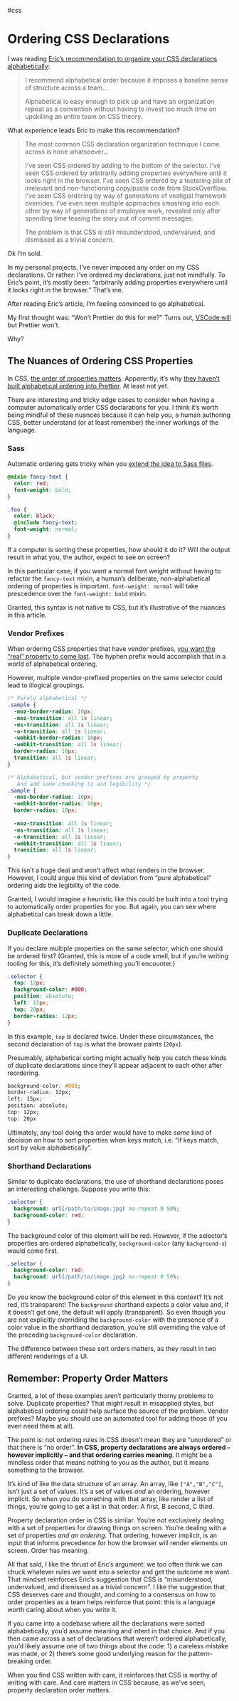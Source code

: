 #css

# Ordering CSS Declarations

I was reading [Eric’s recommendation to organize your CSS declarations alphabetically](https://ericwbailey.design/writing/organize-your-css-declarations-alphabetically/):

> I recommend alphabetical order because it imposes a baseline sense of structure across a team…
> 
> Alphabetical is easy enough to pick up and have an organization repeat as a convention without having to invest too much time on upskilling an entire team on CSS theory.

What experience leads Eric to make this recommendation?

> The most common CSS declaration organization technique I come across is none whatsoever…
> 
> I’ve seen CSS ordered by adding to the bottom of the selector. I’ve seen CSS ordered by arbitrarily adding properties everywhere until it looks right in the browser. I’ve seen CSS ordered by a teetering pile of irrelevant and non-functioning copy/paste code from StackOverflow. I’ve seen CSS ordering by way of generations of vestigial framework overrides. I’ve even seen multiple approaches smashing into each other by way of generations of employee work, revealed only after spending time teasing the story out of commit messages.
>
> The problem is that CSS is still misunderstood, undervalued, and dismissed as a trivial concern.

Ok I’m sold.

In my personal projects, I’ve never imposed any order on my CSS declarations. Or rather: I’ve ordered my declarations, just not mindfully. To Eric’s point, it’s mostly been: “arbitrarily adding properties everywhere until it looks right in the browser.” That’s me.

After reading Eric’s article, I’m feeling convinced to go alphabetical.

My first thought was: “Won’t Prettier do this for me?” Turns out, [VSCode will](https://twitter.com/chriscoyier/status/1481286845820461056?s=20) but Prettier won’t.

Why?

## The Nuances of Ordering CSS Properties

In CSS, [the order of properties matters](https://stackoverflow.com/questions/13080220/how-important-is-css-property-order#13080221). Apparently, it’s why [they haven’t built alphabetical ordering into Prettier](https://github.com/prettier/prettier/issues/1963#issuecomment-306070896). At least not yet.

There are interesting and tricky edge cases to consider when having a computer automatically order CSS declarations for you. I think it’s worth being mindful of these nuances because it can help you, a human authoring CSS, better understand (or at least remember) the inner workings of the language. 

### Sass

Automatic ordering gets tricky when you [extend the idea to  Sass files](https://github.com/prettier/prettier/issues/1963#issuecomment-307147922).

```scss
@mixin fancy-text {
  color: red;
  font-weight: bold;
}

.foo {
  color: black;
  @include fancy-text;
  font-weight: normal;
}
```

If a computer is sorting these properties, how should it do it? Will the output result in what you, the author, expect to see on screen?

In this particular case, if you want a normal font weight without having to refactor the `fancy-text` mixin, a human’s deliberate, non-alphabetical ordering of properties is important. `font-weight: normal` will take prescedence over the `font-weight: bold` mixin.

Granted, this syntax is not native to CSS, but it’s illustrative of the nuances in this article.

### Vendor Prefixes

When ordering CSS properties that have vendor prefixes, [you want the “real” property to come last](https://css-tricks.com/ordering-css3-properties/). The hyphen prefix would accomplish that in a world of alphabetical ordering.

However, multiple vendor-prefixed properties on the same selector could lead to illogical groupings. 

```css
/* Purely alphabetical */
.sample {
  -moz-border-radius: 10px;
  -moz-transition: all 1s linear;
  -ms-transition: all 1s linear;
  -o-transition: all 1s linear;
  -webkit-border-radius: 10px;
  -webkit-transition: all 1s linear;
  border-radius: 10px;
  transition: all 1s linear;
}

/* Alphabetical, but vendor prefixes are grouped by property
   And add some chunking to aid legibility */
.sample {
  -moz-border-radius: 10px;
  -webkit-border-radius: 10px;
  border-radius: 10px;
  
  -moz-transition: all 1s linear;
  -ms-transition: all 1s linear;
  -o-transition: all 1s linear;
  -webkit-transition: all 1s linear;
  transition: all 1s linear;
}
```

This isn’t a huge deal and won’t affect what renders in the browser. However, I could argue this kind of deviation from “pure alphabetical” ordering aids the legibility of the code. 

Granted, I would imagine a heuristic like this could be built into a tool trying to automatically order properties for you. But again, you can see where alphabetical can break down a little.

### Duplicate Declarations

If you declare multiple properties on the same selector, which one should be ordered first? (Granted, this is more of a code smell, but if you’re writing tooling for this, it’s definitely something you’ll encounter.)

```css
.selector {
  top: 12px;
  background-color: #000;
  position: absolute;
  left: 15px;
  top: 20px;
  border-radius: 12px;
}
```

In this example, `top` is declared twice. Under these circumstances, the second declaration of `top` is what the browser paints (`20px`).

Presumably, alphabetical sorting might actually help you catch these kinds of duplicate declarations since they’ll appear adjacent to each other after reordering.

```css
background-color: #000;
border-radius: 12px;
left: 15px;
position: absolute;
top: 12px;
top: 20px
```

Ultimately, any tool doing this order would have to make _some_ kind of decision on how to sort properties when keys match, i.e. “if keys match, sort by value alphabetically”.

### Shorthand Declarations

Similar to duplicate declarations, the use of shorthand declarations poses an interesting challenge. Suppose you write this:

```css
.selector {
  background: url(/path/to/image.jpg) no-repeat 0 50%;
  background-color: red;
}
```

The background color of this element will be red. However, if the selector’s properties are ordered alphabetically, `background-color` (any `background-x`) would come first.

```css
.selector {
  background-color: red;
  background: url(/path/to/image.jpg) no-repeat 0 50%;
}
```

Do you know the background color of this element in this context? It’s not red, it’s transparent! The `background` shorthand expects a color value and, if it doesn’t get one, the default will apply (transparent). So even though you are not explicitly overriding the `background-color` with the presence of a color value in the shorthand declaration, you’re still overriding the value of the preceding `background-color` declaration.

The difference between these sort orders matters, as they result in two different renderings of a UI.

## Remember: Property Order Matters

Granted, a lot of these examples aren’t particularly thorny problems to solve. Duplicate properties? That might result in misapplied styles, but alphabetical ordering could help surface the source of the problem. Vendor prefixes? Maybe you should use an automated tool for adding those (if you even need them at all).

The point is: not ordering rules in CSS doesn’t mean they are “unordered” or that there is “no order”. **In CSS, property declarations are always ordered – however implicitly – and that ordering carries meaning**. It might be a mindless order that means nothing to you as the author, but it means something to the browser.

It’s kind of like the data structure of an array. An array, like `["A","B","C"]`, isn’t just a set of values. It’s a set of values _and_ an ordering, however implicit. So when you do something with that array, like render a list of things, you’re going to get a list in that order: A first, B second, C third.

Property declaration order in CSS is similar. You’re not exclusively dealing with a set of properties for drawing things on screen. You’re dealing with a set of properties _and an ordering_. That ordering, however implicit, is an input that informs precedence for how the browser will render elements on screen. Order has meaning.

All that said, I like the thrust of Eric’s argument: we too often think we can chuck whatever rules we want into a selector and get the outcome we want. That mindset reinforces Eric’s suggestion that CSS is “misunderstood, undervalued, and dismissed as a trivial concern”. I like the suggestion that CSS deserves care and thought, and coming to a consensus on how to order properties as a team helps reinforce that point: this is a language worth caring about when you write it. 

If you came into a codebase where all the declarations were sorted alphabetically, you’d assume meaning and intent in that choice. And if you then came across a set of declarations that weren’t ordered alphabetically, you’d likely assume one of two things about the code: 1) a careless mistake was made, or 2) there’s some good underlying reason for the pattern-breaking order.

When you find CSS written with care, it reinforces that CSS is worthy of writing with care. And care matters in CSS because, as we’ve seen, property declaration order matters. 